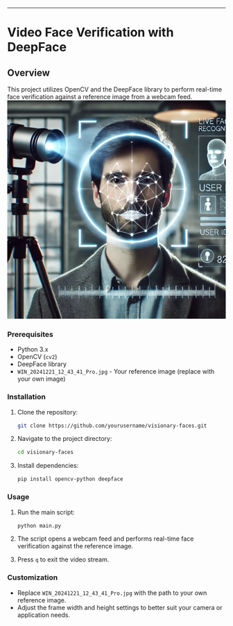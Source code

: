 ---

# Video Face Verification with DeepFace

## Overview

This project utilizes OpenCV and the DeepFace library to perform real-time face verification against a reference image from a webcam feed.
![Model Training](image.png)
### Prerequisites

- Python 3.x
- OpenCV (`cv2`)
- DeepFace library
- `WIN_20241221_12_43_41_Pro.jpg` - Your reference image (replace with your own image)

### Installation

1. Clone the repository:
   ```bash
   git clone https://github.com/yourusername/visionary-faces.git
   ```

2. Navigate to the project directory:
   ```bash
   cd visionary-faces
   ```

3. Install dependencies:
   ```bash
   pip install opencv-python deepface
   ```

### Usage

1. Run the main script:
   ```bash
   python main.py
   ```

2. The script opens a webcam feed and performs real-time face verification against the reference image.

3. Press `q` to exit the video stream.

### Customization

- Replace `WIN_20241221_12_43_41_Pro.jpg` with the path to your own reference image.
- Adjust the frame width and height settings to better suit your camera or application needs.
